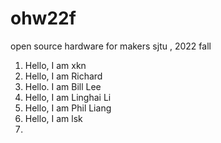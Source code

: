 # ohw22f
open source hardware for makers  sjtu , 2022 fall

1. Hello, I am xkn
2. Hello, I am Richard
3. Hello. I am Bill Lee
4. Hello, I am Linghai Li
5. Hello, I am Phil Liang
6. Hello, I am lsk
7. 
